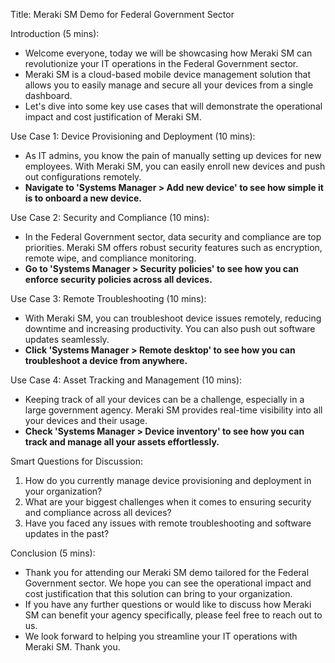 Title: Meraki SM Demo for Federal Government Sector

Introduction (5 mins):
- Welcome everyone, today we will be showcasing how Meraki SM can revolutionize your IT operations in the Federal Government sector.
- Meraki SM is a cloud-based mobile device management solution that allows you to easily manage and secure all your devices from a single dashboard.
- Let's dive into some key use cases that will demonstrate the operational impact and cost justification of Meraki SM.

Use Case 1: Device Provisioning and Deployment (10 mins):
- As IT admins, you know the pain of manually setting up devices for new employees. With Meraki SM, you can easily enroll new devices and push out configurations remotely.
- **Navigate to 'Systems Manager > Add new device' to see how simple it is to onboard a new device.**

Use Case 2: Security and Compliance (10 mins):
- In the Federal Government sector, data security and compliance are top priorities. Meraki SM offers robust security features such as encryption, remote wipe, and compliance monitoring.
- **Go to 'Systems Manager > Security policies' to see how you can enforce security policies across all devices.**

Use Case 3: Remote Troubleshooting (10 mins):
- With Meraki SM, you can troubleshoot device issues remotely, reducing downtime and increasing productivity. You can also push out software updates seamlessly.
- **Click 'Systems Manager > Remote desktop' to see how you can troubleshoot a device from anywhere.**

Use Case 4: Asset Tracking and Management (10 mins):
- Keeping track of all your devices can be a challenge, especially in a large government agency. Meraki SM provides real-time visibility into all your devices and their usage.
- **Check 'Systems Manager > Device inventory' to see how you can track and manage all your assets effortlessly.**

Smart Questions for Discussion:
1. How do you currently manage device provisioning and deployment in your organization?
2. What are your biggest challenges when it comes to ensuring security and compliance across all devices?
3. Have you faced any issues with remote troubleshooting and software updates in the past?

Conclusion (5 mins):
- Thank you for attending our Meraki SM demo tailored for the Federal Government sector. We hope you can see the operational impact and cost justification that this solution can bring to your organization.
- If you have any further questions or would like to discuss how Meraki SM can benefit your agency specifically, please feel free to reach out to us.
- We look forward to helping you streamline your IT operations with Meraki SM. Thank you.